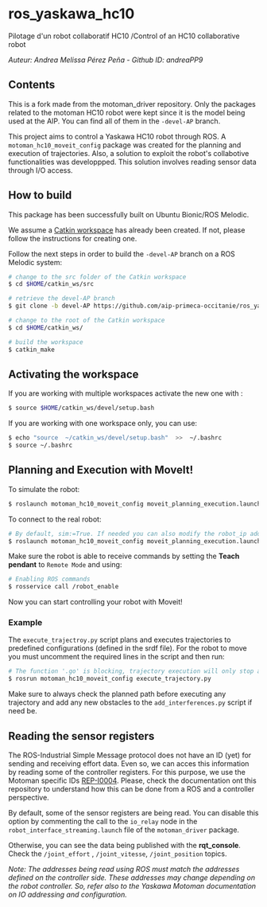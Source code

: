# ros_yaskawa_hc10
Pilotage d'un robot collaboratif HC10 /Control of an HC10 collaborative robot

*Auteur: Andrea Melissa Pérez Peña - Github ID: andreaPP9*

## Contents
This is a fork made from the motoman_driver repository. Only the packages related to the motoman HC10 robot were kept since it is the model being used at the AIP.
You can find all of them in the `-devel-AP` branch.

This project aims to control a Yaskawa HC10 robot through ROS. A `motoman_hc10_moveit_config` package was created for the planning and execution of trajectories. Also, a solution to exploit the robot's collabotive functionalities was developpped. This solution involves reading sensor data through I/O access.

## How to build
This package has been successfully built on Ubuntu Bionic/ROS Melodic.

We assume a [Catkin workspace](http://wiki.ros.org/catkin/Tutorials/create_a_workspace) has already been created. If not, please follow the instructions for creating one.

Follow the next steps in order to build the `-devel-AP` branch on a ROS Melodic system:

```bash
# change to the src folder of the Catkin workspace
$ cd $HOME/catkin_ws/src

# retrieve the devel-AP branch
$ git clone -b devel-AP https://github.com/aip-primeca-occitanie/ros_yaskawa_hc10.git

# change to the root of the Catkin workspace
$ cd $HOME/catkin_ws/

# build the workspace
$ catkin_make
```
## Activating the workspace
If you are working with multiple workspaces activate the new one with :
```bash
$ source $HOME/catkin_ws/devel/setup.bash
```
If you are working with one workspace only, you can use:
```bash
$ echo "source  ~/catkin_ws/devel/setup.bash"  >>  ~/.bashrc 
$ source ~/.bashrc 
```

## Planning and Execution with MoveIt!
To simulate the robot:
```bash
$ roslaunch motoman_hc10_moveit_config moveit_planning_execution.launch 
```
To connect to the real robot:
```bash
# By default, sim:=True. If needed you can also modify the robot_ip address.
$ roslaunch motoman_hc10_moveit_config moveit_planning_execution.launch sim:=false robot_ip:=192.168.0.113 controller:=yrc1000
```
Make sure the robot is able to receive commands by setting the **Teach pendant** to `Remote Mode` and using:
```bash
# Enabling ROS commands
$ rosservice call /robot_enable
```
Now you can start controlling your robot with Moveit!

### Example
The `execute_trajectroy.py` script plans and executes trajectories to predefined configurations (defined in the srdf file). For the robot to move you must uncomment the required lines in the script and then run:

```bash
# The function '.go' is blocking, trajectory execution will only stop after reaching the target
$ rosrun motoman_hc10_moveit_config execute_trajectory.py
```
Make sure to always check the planned path before executing any trajectory and add any new obstacles to the `add_interferences.py` script if need be.

## Reading the sensor registers

The ROS-Industrial Simple Message protocol does not have an ID (yet) for sending and receiving effort data. Even so, we can acces this information by reading some of the controller registers. For this purpose, we use the Motoman specific IDs [REP-I0004](https://github.com/ros-industrial/rep/blob/master/rep-I0004.rst). Please, check the documentation ont this repository to understand how this can be done from a ROS and a controller perspective.

By default, some of the sensor registers are being read. You can disable this option by commenting the call to the `io_relay` node in the `robot_interface_streaming.launch` file of the `motoman_driver` package.

Otherwise, you can see the data being published with the **rqt_console**. Check the `/joint_effort` , `/joint_vitesse`, `/joint_position` topics.

*Note: The addresses being read using ROS must match the addresses defined on the controller side. These addresses may change depending on the robot controller. So, refer also to the Yaskawa Motoman documentation on IO addressing and configuration.*

